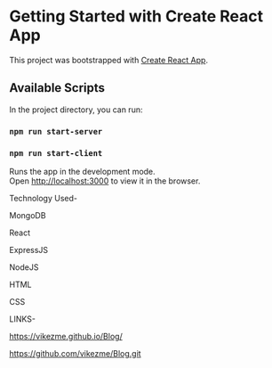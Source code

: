 # Getting Started with Create React App

This project was bootstrapped with [Create React App](https://github.com/facebook/create-react-app).

## Available Scripts

In the project directory, you can run:

### `npm run start-server`
### `npm run start-client`

Runs the app in the development mode.\
Open [http://localhost:3000](http://localhost:3000) to view it in the browser.

Technology Used-

MongoDB

React

ExpressJS

NodeJS

HTML

CSS


LINKS-

https://vikezme.github.io/Blog/

https://github.com/vikezme/Blog.git




